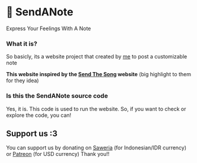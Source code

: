 # 📝 SendANote
Express Your Feelings With A Note

### What it is?
So basicly, its a website project that created by [me](https://github.com/itshaiheree) to post a customizable note
                    
**This website inspired by the [Send The Song](https://sendthesong.xyz) website** (big highlight to them for they idea)

### Is this the SendANote source code
Yes, it is. This code is used to run the website. So, if you want to check or explore the code, you can!

## Support us :3
You can support us by donating on [Saweria](https://saweria.co/itshaiheree) (for Indonesian/IDR currency) or [Patreon](https://patreon.com/itshaiheree) (for USD currency)
Thank you!!

